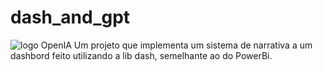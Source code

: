 # dash_and_gpt
![logo OpenIA](https://iphonesoft.fr/images/2023/01/chatgpt-logo-header-banner.jpg)
Um projeto que implementa um sistema de narrativa a um dashbord feito utilizando a lib dash, semelhante ao do PowerBi.
